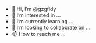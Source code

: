 - 👋 Hi, I’m @gzgfldy
- 👀 I’m interested in ...
- 🌱 I’m currently learning ...
- 💞️ I’m looking to collaborate on ...
- 📫 How to reach me ...

<!---
gzgfldy/gzgfldy is a ✨ special ✨ repository because its `README.md` (this file) appears on your GitHub profile.
You can click the Preview link to take a look at your changes.
--->
